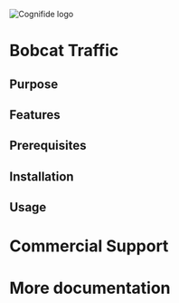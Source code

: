 ![Cognifide logo](http://cognifide.github.io/images/cognifide-logo.png)

# Bobcat Traffic

## Purpose

## Features

## Prerequisites

## Installation

## Usage

# Commercial Support

# More documentation
